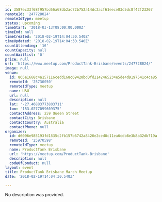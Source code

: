 ```yaml
---
id: 3587ec33f68f957bd66a68db2ac72b752a14dc2acf61eece03d5dc8f42f23267
remoteId: '247728024'
remoteIdType: meetup
status: upcoming
timeStart: '2018-03-13T08:00:00.000Z'
timeEnd: null
timeCreated: '2018-02-19T14:04:30.540Z'
timeUpdated: '2018-02-19T14:04:30.540Z'
countAttending: '16'
countCapacity: null
countWaitlist: '0'
price: null
url: 'https://www.meetup.com/ProductTank-Brisbane/events/247728024/'
image: null
venue:
  id: 865e1668c4a157116cedd168c69420bd0fd2142465234e5de4d9197541c4ca85
  remoteId: '25730050'
  remoteIdType: meetup
  name: U&U
  url: null
  description: null
  lat: '-27.46883773803711'
  lon: '153.0277099609375'
  contactAddress: 259 Queen Street
  contactCity: Brisbane
  contactCountry: Australia
  contactPhone: null
organizer:
  id: d6096e985193fd1835c2fb157b6742a8420e2ced0c11ea6cdb8e3b8a32db719a
  remoteId: '25970598'
  remoteIdType: meetup
  name: ProductTank Brisbane
  url: 'https://meetup.com/ProductTank-Brisbane'
  description: null
  codeOfConduct: null
layout: event
title: ProductTank Brisbane March Meetup
date: '2018-02-19T14:04:30.540Z'

---
```

No description was provided.
